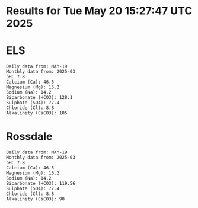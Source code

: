 # Results for Tue May 20 15:27:47 UTC 2025
# ELS
```
Daily data from: MAY-19
Monthly data from: 2025-03
pH: 7.8
Calcium (Ca): 46.5
Magnesium (Mg): 15.2
Sodium (Na): 14.2
Bicarbonate (HCO3): 128.1
Sulphate (SO4): 77.4
Chloride (Cl): 8.8
Alkalinity (CaCO3): 105
```
# Rossdale
```
Daily data from: MAY-19
Monthly data from: 2025-03
pH: 7.8
Calcium (Ca): 46.5
Magnesium (Mg): 15.2
Sodium (Na): 14.2
Bicarbonate (HCO3): 119.56
Sulphate (SO4): 77.4
Chloride (Cl): 8.8
Alkalinity (CaCO3): 98
```
